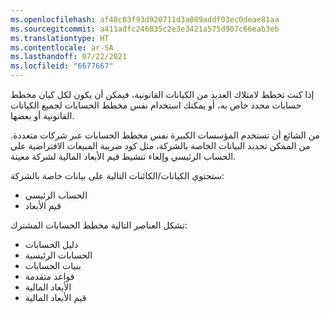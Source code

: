 ```yaml
---
ms.openlocfilehash: af48c03f93d920711d3a089addf03ec0deae81aa
ms.sourcegitcommit: a411adfc246835c2e3e3421a575d907c66eab3eb
ms.translationtype: HT
ms.contentlocale: ar-SA
ms.lasthandoff: 07/22/2021
ms.locfileid: "6677667"
---
```

إذا كنت تخطط لامتلاك العديد من الكيانات القانونية، فيمكن أن يكون لكل كيان مخطط حسابات محدد خاص به، أو يمكنك استخدام نفس مخطط الحسابات لجميع الكيانات القانونية أو بعضها. 
  
من الشائع أن تستخدم المؤسسات الكبيرة نفس مخطط الحسابات عبر شركات متعددة. من الممكن تحديد البيانات الخاصة بالشركة، مثل كود ضريبة المبيعات الافتراضية على الحساب الرئيسي وإلغاء تنشيط قيم الأبعاد المالية لشركة معينة. 

ستحتوي الكيانات/الكائنات التالية على بيانات خاصة بالشركة: 

- الحساب الرئيسي  
- قيم الأبعاد 

تشكل العناصر التالية مخطط الحسابات المشترك: 

- دليل الحسابات  
- الحسابات الرئيسية  
- بنيات الحسابات  
- قواعد متقدمة  
- الأبعاد المالية
- قيم الأبعاد المالية

